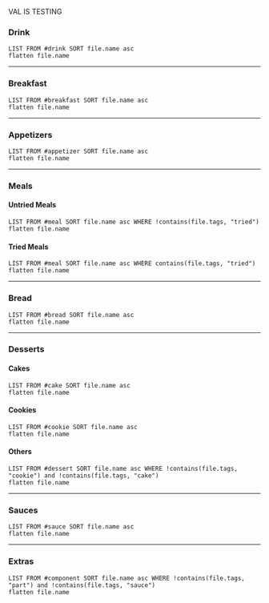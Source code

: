 
VAL IS TESTING
### Drink
```dataview
LIST FROM #drink SORT file.name asc
flatten file.name
```
___
### Breakfast
```dataview
LIST FROM #breakfast SORT file.name asc
flatten file.name
```
---
### Appetizers
```dataview
LIST FROM #appetizer SORT file.name asc
flatten file.name
```
---
### Meals

#### Untried Meals
```dataview
LIST FROM #meal SORT file.name asc WHERE !contains(file.tags, "tried")
flatten file.name
```
#### Tried Meals

```dataview
LIST FROM #meal SORT file.name asc WHERE contains(file.tags, "tried")
flatten file.name
```
---
### Bread
```dataview
LIST FROM #bread SORT file.name asc
flatten file.name
```
---
### Desserts
#### Cakes
```dataview
LIST FROM #cake SORT file.name asc
flatten file.name
```
#### Cookies
```dataview
LIST FROM #cookie SORT file.name asc
flatten file.name
```
#### Others
```dataview
LIST FROM #dessert SORT file.name asc WHERE !contains(file.tags, "cookie") and !contains(file.tags, "cake")
flatten file.name
```
---
### Sauces
```dataview
LIST FROM #sauce SORT file.name asc
flatten file.name
```
---
### Extras
```dataview
LIST FROM #component SORT file.name asc WHERE !contains(file.tags, "part") and !contains(file.tags, "sauce")
flatten file.name
```